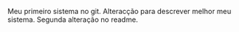 Meu primeiro sistema no git.
Alteracção para descrever melhor meu sistema.
Segunda alteração no readme.